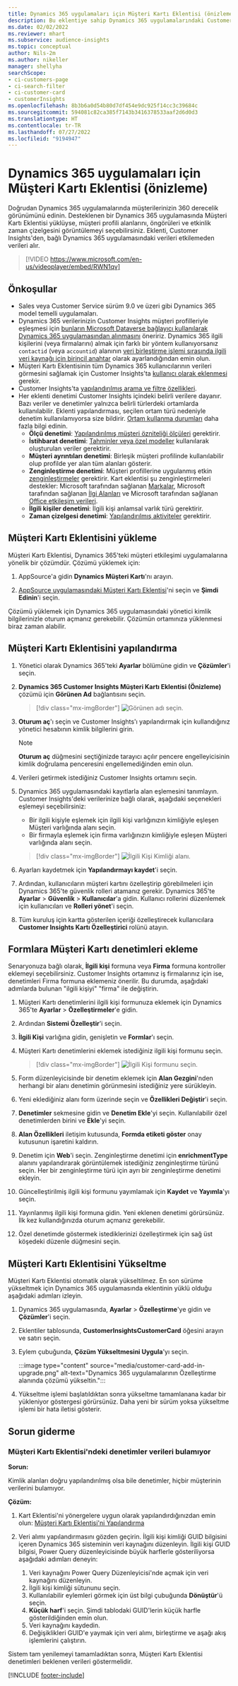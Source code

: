```yaml
---
title: Dynamics 365 uygulamaları için Müşteri Kartı Eklentisi (önizleme) (video içerir)
description: Bu eklentiye sahip Dynamics 365 uygulamalarındaki Customer Insights'taki müşteri profili verilerini gösterin.
ms.date: 02/02/2022
ms.reviewer: mhart
ms.subservice: audience-insights
ms.topic: conceptual
author: Nils-2m
ms.author: nikeller
manager: shellyha
searchScope:
- ci-customers-page
- ci-search-filter
- ci-customer-card
- customerInsights
ms.openlocfilehash: 8b3b6a0d54b80d7df454e9dc925f14cc3c39684c
ms.sourcegitcommit: 594081c82ca385f7143b3416378533aaf2d6d0d3
ms.translationtype: HT
ms.contentlocale: tr-TR
ms.lasthandoff: 07/27/2022
ms.locfileid: "9194947"
---
```

# <a name="customer-card-add-in-for-dynamics-365-apps-preview"></a>Dynamics 365 uygulamaları için Müşteri Kartı Eklentisi (önizleme)

Doğrudan Dynamics 365 uygulamalarında müşterilerinizin 360 derecelik görünümünü edinin. Desteklenen bir Dynamics 365 uygulamasında Müşteri Kartı Eklentisi yüklüyse, müşteri profili alanlarını, öngörüleri ve etkinlik zaman çizelgesini görüntülemeyi seçebilirsiniz. Eklenti, Customer Insights'den, bağlı Dynamics 365 uygulamasındaki verileri etkilemeden verileri alır.

> [!VIDEO https://www.microsoft.com/en-us/videoplayer/embed/RWN1qv]

## <a name="prerequisites"></a>Önkoşullar

- Sales veya Customer Service sürüm 9.0 ve üzeri gibi Dynamics 365 model temelli uygulamaları.
- Dynamics 365 verilerinizin Customer Insights müşteri profilleriyle eşleşmesi için [bunların Microsoft Dataverse bağlayıcı kullanılarak Dynamics 365 uygulamasından alınmasını](connect-power-query.md) öneririz. Dynamics 365 ilgili kişilerini (veya firmalarını) almak için farklı bir yöntem kullanıyorsanız `contactid` (veya `accountid`) alanının [veri birleştirme işlemi sırasında ilgili veri kaynağı için birincil anahtar](map-entities.md#select-primary-key-and-semantic-type-for-attributes) olarak ayarlandığından emin olun.
- Müşteri Kartı Eklentisinin tüm Dynamics 365 kullanıcılarının verileri görmesini sağlamak için Customer Insights'ta [kullanıcı olarak eklenmesi](permissions.md) gerekir.
- Customer Insights'ta [yapılandırılmış arama ve filtre özellikleri](search-filter-index.md).
- Her eklenti denetimi Customer Insights içindeki belirli verilere dayanır. Bazı veriler ve denetimler yalnızca belirli türlerdeki ortamlarda kullanılabilir. Eklenti yapılandırması, seçilen ortam türü nedeniyle denetim kullanılamıyorsa size bildirir. [Ortam kullanma durumları](work-with-business-accounts.md) daha fazla bilgi edinin.
  - **Ölçü denetimi**: [Yapılandırılmış müşteri özniteliği ölçüleri](measures.md) gerektirir.
  - **İstihbarat denetimi**: [Tahminler veya özel modeller](predictions-overview.md) kullanılarak oluşturulan veriler gerektirir.
  - **Müşteri ayrıntıları denetimi**: Birleşik müşteri profilinde kullanılabilir olup profilde yer alan tüm alanları gösterir.
  - **Zenginleştirme denetimi**: Müşteri profillerine uygulanmış etkin [zenginleştirmeler](enrichment-hub.md) gerektirir. Kart eklentisi şu zenginleştirmeleri destekler: Microsoft tarafından sağlanan [Markalar](enrichment-microsoft.md), Microsoft tarafından sağlanan [İlgi Alanları](enrichment-microsoft.md) ve Microsoft tarafından sağlanan [Office etkileşim verileri](enrichment-office.md).
  - **İlgili kişiler denetimi**: İlgili kişi anlamsal varlık türü gerektirir.
  - **Zaman çizelgesi denetimi**: [Yapılandırılmış aktiviteler](activities.md) gerektirir.

## <a name="install-the-customer-card-add-in"></a>Müşteri Kartı Eklentisini yükleme

Müşteri Kartı Eklentisi, Dynamics 365'teki müşteri etkileşimi uygulamalarına yönelik bir çözümdür. Çözümü yüklemek için:

1. AppSource'a gidin **Dynamics Müşteri Kartı**'nı arayın.

1. [AppSource uygulamasındaki Müşteri Kartı Eklentisi](https://appsource.microsoft.com/product/dynamics-365/mscrm.dynamics_365_customer_insights_customer_card_addin?tab=Overview)'ni seçin ve **Şimdi Edinin**'i seçin.

Çözümü yüklemek için Dynamics 365 uygulamasındaki yönetici kimlik bilgilerinizle oturum açmanız gerekebilir. Çözümün ortamınıza yüklenmesi biraz zaman alabilir.

## <a name="configure-the-customer-card-add-in"></a>Müşteri Kartı Eklentisini yapılandırma

1. Yönetici olarak Dynamics 365'teki **Ayarlar** bölümüne gidin ve **Çözümler**'i seçin.

1. **Dynamics 365 Customer Insights Müşteri Kartı Eklentisi (Önizleme)** çözümü için **Görünen Ad** bağlantısını seçin.

   > [!div class="mx-imgBorder"]
   > ![Görünen adı seçin.](media/select-display-name.png "Görünen adı seçme.")

1. **Oturum aç**'ı seçin ve Customer Insights'ı yapılandırmak için kullandığınız yönetici hesabının kimlik bilgilerini girin.

   > [!NOTE]
   > **Oturum aç** düğmesini seçtiğinizde tarayıcı açılır pencere engelleyicisinin kimlik doğrulama penceresini engellemediğinden emin olun.

1. Verileri getirmek istediğiniz Customer Insights ortamını seçin.

1. Dynamics 365 uygulamasındaki kayıtlarla alan eşlemesini tanımlayın. Customer Insights'deki verilerinize bağlı olarak, aşağıdaki seçenekleri eşlemeyi seçebilirsiniz:
   - Bir ilgili kişiyle eşlemek için ilgili kişi varlığınızın kimliğiyle eşleşen Müşteri varlığında alanı seçin.
   - Bir firmayla eşlemek için firma varlığınızın kimliğiyle eşleşen Müşteri varlığında alanı seçin.

   > [!div class="mx-imgBorder"]
   > ![İlgili Kişi Kimliği alanı.](media/contact-id-field.png "İlgili Kişi Kimliği alanı.")

1. Ayarları kaydetmek için **Yapılandırmayı kaydet**'i seçin.

1. Ardından, kullanıcıların müşteri kartını özelleştirip görebilmeleri için Dynamics 365'te güvenlik rolleri atamanız gerekir. Dynamics 365'te **Ayarlar** > **Güvenlik** > **Kullanıcılar**'a gidin. Kullanıcı rollerini düzenlemek için kullanıcıları ve **Rolleri yönet**'i seçin.

1. Tüm kuruluş için kartta gösterilen içeriği özelleştirecek kullanıcılara **Customer Insights Kartı Özelleştirici** rolünü atayın.

## <a name="add-customer-card-controls-to-forms"></a>Formlara Müşteri Kartı denetimleri ekleme

Senaryonuza bağlı olarak, **İlgili kişi** formuna veya **Firma** formuna kontroller eklemeyi seçebilirsiniz. Customer Insights ortamınız iş firmalarınız için ise, denetimleri Firma formuna eklemeniz önerilir. Bu durumda, aşağıdaki adımlarda bulunan "ilgili kişiyi" "firma" ile değiştirin.

1. Müşteri Kartı denetimlerini ilgili kişi formunuza eklemek için Dynamics 365'te **Ayarlar** > **Özelleştirmeler**'e gidin.

1. Ardından **Sistemi Özelleştir**'i seçin.

1. **İlgili Kişi** varlığına gidin, genişletin ve **Formlar**'ı seçin.

1. Müşteri Kartı denetimlerini eklemek istediğiniz ilgili kişi formunu seçin.

    > [!div class="mx-imgBorder"]
    > ![İlgili Kişi formunu seçin.](media/contact-active-forms.png "İlgili Kişi formunu seçme.")

1. Form düzenleyicisinde bir denetim eklemek için **Alan Gezgini**'nden herhangi bir alanı denetimin görünmesini istediğiniz yere sürükleyin.

1. Yeni eklediğiniz alanı form üzerinde seçin ve **Özellikleri Değiştir**'i seçin.

1. **Denetimler** sekmesine gidin ve **Denetim Ekle**'yi seçin. Kullanılabilir özel denetimlerden birini ve **Ekle**'yi seçin.

1. **Alan Özellikleri** iletişim kutusunda, **Formda etiketi göster** onay kutusunun işaretini kaldırın.

1. Denetim için **Web**'i seçin. Zenginleştirme denetimi için **enrichmentType** alanını yapılandırarak görüntülemek istediğiniz zenginleştirme türünü seçin. Her bir zenginleştirme türü için ayrı bir zenginleştirme denetimi ekleyin.

1. Güncelleştirilmiş ilgili kişi formunu yayımlamak için **Kaydet** ve **Yayımla**'yı seçin.

1. Yayınlanmış ilgili kişi formuna gidin. Yeni eklenen denetimi görürsünüz. İlk kez kullandığınızda oturum açmanız gerekebilir.

1. Özel denetimde göstermek istediklerinizi özelleştirmek için sağ üst köşedeki düzenle düğmesini seçin.

## <a name="upgrade-customer-card-add-in"></a>Müşteri Kartı Eklentisini Yükseltme

Müşteri Kartı Eklentisi otomatik olarak yükseltilmez. En son sürüme yükseltmek için Dynamics 365 uygulamasında eklentinin yüklü olduğu aşağıdaki adımları izleyin.

1. Dynamics 365 uygulamasında, **Ayarlar** > **Özelleştirme**'ye gidin ve **Çözümler**'i seçin.

1. Eklentiler tablosunda, **CustomerInsightsCustomerCard** öğesini arayın ve satırı seçin.

1. Eylem çubuğunda, **Çözüm Yükseltmesini Uygula**'yı seçin.

   :::image type="content" source="media/customer-card-add-in-upgrade.png" alt-text="Dynamics 365 uygulamalarının Özelleştirme alanında çözümü yükseltin.":::

1. Yükseltme işlemi başlatıldıktan sonra yükseltme tamamlanana kadar bir yükleniyor göstergesi görürsünüz. Daha yeni bir sürüm yoksa yükseltme işlemi bir hata iletisi gösterir.

## <a name="troubleshooting"></a>Sorun giderme

### <a name="controls-from-customer-card-add-in-dont-find-data"></a>Müşteri Kartı Eklentisi'ndeki denetimler verileri bulamıyor

**Sorun:**

Kimlik alanları doğru yapılandırılmış olsa bile denetimler, hiçbir müşterinin verilerini bulamıyor.  

**Çözüm:**

1. Kart Eklentisi'ni yönergelere uygun olarak yapılandırdığınızdan emin olun: [Müşteri Kartı Eklentisi'ni Yapılandırma](#configure-the-customer-card-add-in)

1. Veri alımı yapılandırmasını gözden geçirin. İlgili kişi kimliği GUID bilgisini içeren Dynamics 365 sisteminin veri kaynağını düzenleyin. İlgili kişi GUID bilgisi, Power Query düzenleyicisinde büyük harflerle gösteriliyorsa aşağıdaki adımları deneyin:
    1. Veri kaynağını Power Query Düzenleyicisi'nde açmak için veri kaynağını düzenleyin.
    1. İlgili kişi kimliği sütununu seçin.
    1. Kullanılabilir eylemleri görmek için üst bilgi çubuğunda **Dönüştür**'ü seçin.
    1. **Küçük harf**'i seçin. Şimdi tablodaki GUID'lerin küçük harfle gösterildiğinden emin olun.
    1. Veri kaynağını kaydedin.
    1. Değişiklikleri GUID'e yaymak için veri alımı, birleştirme ve aşağı akış işlemlerini çalıştırın.

Sistem tam yenilemeyi tamamladıktan sonra, Müşteri Kartı Eklentisi denetimleri beklenen verileri göstermelidir.

[!INCLUDE [footer-include](includes/footer-banner.md)]
